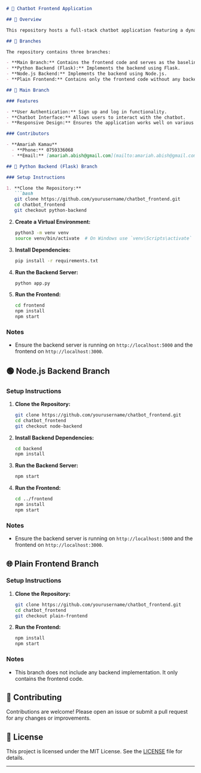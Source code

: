 ```markdown
# 🤖 Chatbot Frontend Application

## 📖 Overview

This repository hosts a full-stack chatbot application featuring a dynamic React frontend and two optional backend implementations: one in Python (Flask) and another in Node.js. The application allows users to sign up, log in, and interact with a chatbot interface that saves user data to a backend database.

## 🌳 Branches

The repository contains three branches:

- **Main Branch:** Contains the frontend code and serves as the baseline for the application.
- **Python Backend (Flask):** Implements the backend using Flask.
- **Node.js Backend:** Implements the backend using Node.js.
- **Plain Frontend:** Contains only the frontend code without any backend implementation.

## 🌟 Main Branch

### Features

- **User Authentication:** Sign up and log in functionality.
- **Chatbot Interface:** Allows users to interact with the chatbot.
- **Responsive Design:** Ensures the application works well on various devices.

### Contributors

- **Amariah Kamau**
  - **Phone:** 0759336068
  - **Email:** [amariah.abish@gmail.com](mailto:amariah.abish@gmail.com)

## 🐍 Python Backend (Flask) Branch

### Setup Instructions

1. **Clone the Repository:**
   ```bash
   git clone https://github.com/yourusername/chatbot_frontend.git
   cd chatbot_frontend
   git checkout python-backend
   ```

2. **Create a Virtual Environment:**
   ```bash
   python3 -m venv venv
   source venv/bin/activate  # On Windows use `venv\Scripts\activate`
   ```

3. **Install Dependencies:**
   ```bash
   pip install -r requirements.txt
   ```

4. **Run the Backend Server:**
   ```bash
   python app.py
   ```

5. **Run the Frontend:**
   ```bash
   cd frontend
   npm install
   npm start
   ```

### Notes

- Ensure the backend server is running on `http://localhost:5000` and the frontend on `http://localhost:3000`.

## 🟢 Node.js Backend Branch

### Setup Instructions

1. **Clone the Repository:**
   ```bash
   git clone https://github.com/yourusername/chatbot_frontend.git
   cd chatbot_frontend
   git checkout node-backend
   ```

2. **Install Backend Dependencies:**
   ```bash
   cd backend
   npm install
   ```

3. **Run the Backend Server:**
   ```bash
   npm start
   ```

4. **Run the Frontend:**
   ```bash
   cd ../frontend
   npm install
   npm start
   ```

### Notes

- Ensure the backend server is running on `http://localhost:5000` and the frontend on `http://localhost:3000`.

## 🌐 Plain Frontend Branch

### Setup Instructions

1. **Clone the Repository:**
   ```bash
   git clone https://github.com/yourusername/chatbot_frontend.git
   cd chatbot_frontend
   git checkout plain-frontend
   ```

2. **Run the Frontend:**
   ```bash
   npm install
   npm start
   ```

### Notes

- This branch does not include any backend implementation. It only contains the frontend code.

## 🤝 Contributing

Contributions are welcome! Please open an issue or submit a pull request for any changes or improvements.

## 📜 License

This project is licensed under the MIT License. See the [LICENSE](LICENSE) file for details.

---
```
